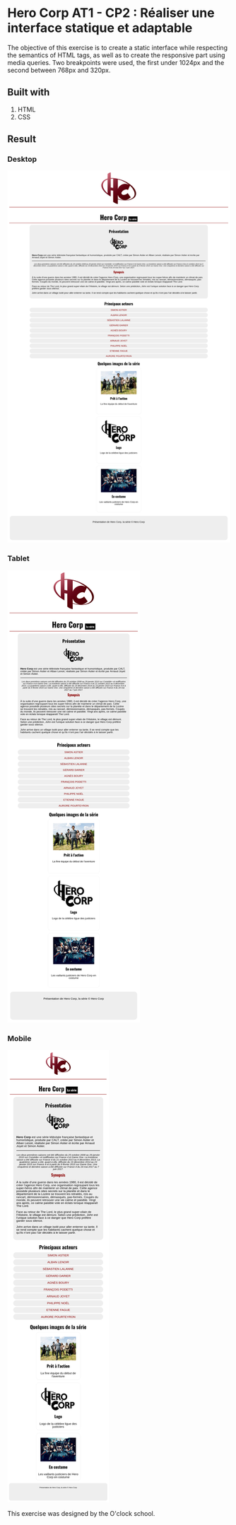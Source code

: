 # Hero Corp AT1 - CP2 : Réaliser une interface statique et adaptable

The objective of this exercise is to create a static interface while respecting the semantics of HTML tags, as well as to create the responsive part using media queries. Two breakpoints were used, the first under 1024px and the second between 768px and 320px.

## Built with

1. HTML
2. CSS

## Result

### Desktop

![desktop](./docs/hero_corp_desktop.png)

### Tablet

![tablet](./docs/hero_corp_tablet.png)

### Mobile

![mobile](./docs/hero_corp_mobile.png)

This exercise was designed by the O'clock school.
